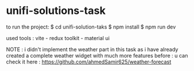 # unifi-solutions-task
to run the project: 
$ cd unifi-solution-taks
$ npm install
$ npm run dev

used tools : vite - redux toolkit - material ui

NOTE : i didn't implement the weather part in this task as i have already created a complete weather widget with much more features before :
u can check it here : https://github.com/ahmedSamir625/weather-forecast
